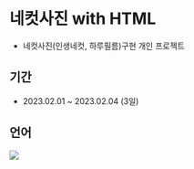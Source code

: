 # 네컷사진 with HTML
- 네컷사진(인생네컷, 하루필름)구현 개인 프로젝트

## 기간
 - 2023.02.01 ~ 2023.02.04 (3일)

## 언어
<img src="https://img.shields.io/badge/HTML5-E34F26?style=for-the-badge&logo=HTML5&logoColor=white"> 
